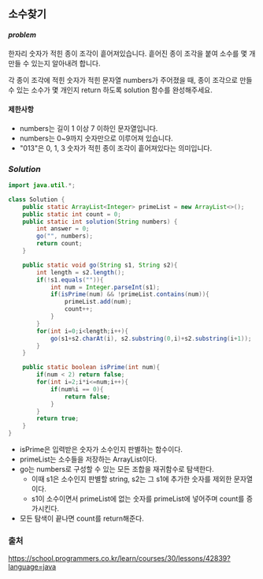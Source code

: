 ## **소수찾기**


#### ***problem***
한자리 숫자가 적힌 종이 조각이 흩어져있습니다. 흩어진 종이 조각을 붙여 소수를 몇 개 만들 수 있는지 알아내려 합니다.

각 종이 조각에 적힌 숫자가 적힌 문자열 numbers가 주어졌을 때, 종이 조각으로 만들 수 있는 소수가 몇 개인지 return 하도록 solution 함수를 완성해주세요.

#### **제한사항**
- numbers는 길이 1 이상 7 이하인 문자열입니다.
- numbers는 0~9까지 숫자만으로 이루어져 있습니다.
- "013"은 0, 1, 3 숫자가 적힌 종이 조각이 흩어져있다는 의미입니다.
### ***Solution***
``` java
import java.util.*;

class Solution {
    public static ArrayList<Integer> primeList = new ArrayList<>();
    public static int count = 0;
    public static int solution(String numbers) {
        int answer = 0;      
        go("", numbers);
        return count;
    }

    public static void go(String s1, String s2){
        int length = s2.length();
        if(!s1.equals("")){
            int num = Integer.parseInt(s1);
            if(isPrime(num) && !primeList.contains(num)){
                primeList.add(num);
                count++;
            }
        }
        for(int i=0;i<length;i++){
            go(s1+s2.charAt(i), s2.substring(0,i)+s2.substring(i+1));
        }
    }

    public static boolean isPrime(int num){
        if(num < 2) return false;
        for(int i=2;i*i<=num;i++){
            if(num%i == 0){
                return false;
            }
        }
        return true;
    }
}
```
-  isPrime은 입력받은 숫자가 소수인지 판별하는 함수이다.
- primeList는 소수들을 저장하는 ArrayList이다.
- go는 numbers로 구성할 수 있는 모든 조합을 재귀함수로 탐색한다.
    - 이때 s1은 소수인지 판별할 string, s2는 그 s1에 추가한 숫자를 제외한 문자열이다.
    - s1이 소수이면서 primeList에 없는 숫자를 primeList에 넣어주며 count를 증가시킨다.
- 모든 탐색이 끝나면 count를 return해준다. 


### 출처
https://school.programmers.co.kr/learn/courses/30/lessons/42839?language=java